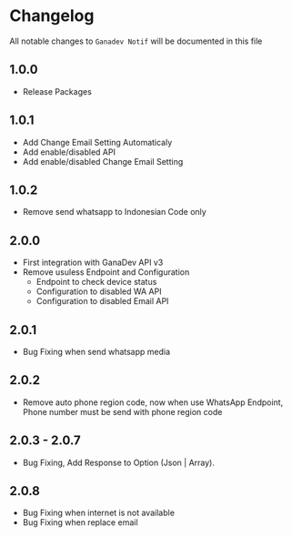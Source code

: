 # Changelog
All notable changes to `Ganadev Notif` will be documented in this file

## 1.0.0
- Release Packages

## 1.0.1
- Add Change Email Setting Automaticaly
- Add enable/disabled API
- Add enable/disabled Change Email Setting

## 1.0.2
- Remove send whatsapp to Indonesian Code only

## 2.0.0
- First integration with GanaDev API v3
- Remove usuless Endpoint and Configuration
  - Endpoint to check device status
  - Configuration to disabled WA API
  - Configuration to disabled Email API
## 2.0.1
- Bug Fixing when send whatsapp media

## 2.0.2
- Remove auto phone region code, now when use WhatsApp Endpoint, Phone number must be send with phone region code

## 2.0.3 - 2.0.7
- Bug Fixing, Add Response to Option (Json | Array).

## 2.0.8
- Bug Fixing when internet is not available
- Bug Fixing when replace email